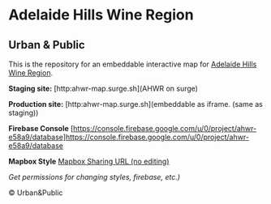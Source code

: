 Adelaide Hills Wine Region
===

Urban & Public
---

This is the repository for an embeddable interactive map for [Adelaide Hills Wine Region](http://adelaidehillswine.com.au).

**Staging site:** 
[http:ahwr-map.surge.sh](AHWR on surge)

**Production site:** 
[http:ahwr-map.surge.sh](embeddable as iframe. (same as staging))

**Firebase Console**
[https://console.firebase.google.com/u/0/project/ahwr-e58a9/database]https://console.firebase.google.com/u/0/project/ahwr-e58a9/database

**Mapbox Style**
[Mapbox Sharing URL (no editing)](https://api.mapbox.com/styles/v1/edanweis/cj2iddj93001k2rph61u9lw6f.html?title=true&access_token=pk.eyJ1IjoiZWRhbndlaXMiLCJhIjoiY2lmMTVtdWQ0MDRsOHNkbTV2OXd3cDNwNiJ9.MxWj73wGNEvrPSjsh6TJjw#11.5/-34.980547/138.887153/0)

*Get permissions for changing styles, firebase, etc.)*

© Urban&Public